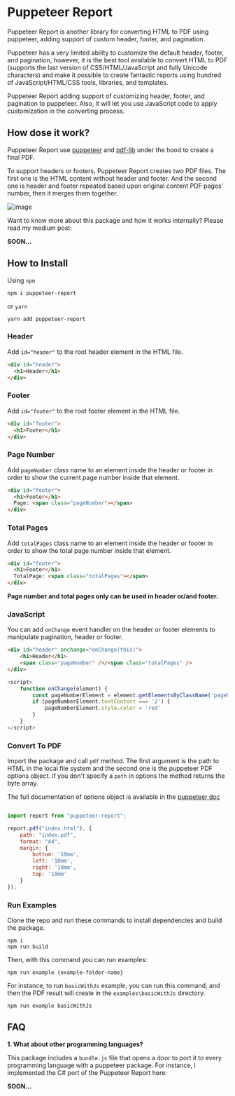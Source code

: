 # Puppeteer Report

Puppeteer Report is another library for converting HTML to PDF using puppeteer, adding support of custom header, footer, and pagination.

Puppeteer has a very limited ability to customize the default header, footer, and pagination, however, it is the best tool available to convert HTML to PDF (supports the last version of CSS/HTML/JavaScript and fully Unicode characters) and make it possible to create fantastic reports using hundred of JavaScript/HTML/CSS tools, libraries, and templates.

Puppeteer Report adding support of customizing header, footer, and pagination to puppeteer. Also, it will let you use JavaScript code to apply customization in the converting process.

## How dose it work?

Puppeteer Report use [puppeteer](https://github.com/puppeteer/puppeteer) and [pdf-lib](https://github.com/Hopding/pdf-lib) under the hood to create a final PDF.

To support headers or footers, Puppeteer Report creates two PDF files. The first one is the HTML content without header and footer. And the second one is header and footer repeated based upon original content PDF pages' number, then it merges them together.

![image](https://raw.githubusercontent.com/PejmanNik/puppeteer-report/master/.attachment/image1.png)


Want to know more about this package and how it works internally? Please read my medium post:

**SOON...**


## How to Install

Using `npm` 

```
npm i puppeteer-report
```

or `yarn`

```
yarn add puppeteer-report
```

### Header
Add `id="header"` to the root header element in the HTML file.
 
```html
<div id="header">
  <h1>Header</h1>
</div>
```

### Footer
Add `id="footer"` to the root footer element in the HTML file.

```html
<div id="footer">
  <h1>Footer</h1>
</div>
```

### Page Number
Add `pageNumber` class name to an element inside the header or footer in order to show the current page number inside that element.

```html
<div id="footer">
  <h1>Footer</h1>
  Page: <span class="pageNumber"></span>
</div>
```

### Total Pages
Add `totalPages` class name to an element inside the header or footer in order to show the total page number inside that element.

```html
<div id="footer">
  <h1>Footer</h1>
  TotalPage: <span class="totalPages"></span>
</div>
```

**Page number and total pages only can be used in header or/and footer.**

### JavaScript

You can add `onChange` event handler on the header or footer elements to manipulate pagination, header or footer.

```html
<div id="header" onchange="onChange(this)">
    <h1>Header</h1>
    <span class="pageNumber" />/<span class="totalPages" />
</div>
```

```js
<script>
    function onChange(element) {
        const pageNumberElement = element.getElementsByClassName('pageNumber')[0];
        if (pageNumberElement.textContent === '2') {
            pageNumberElement.style.color = 'red'
        }
    }
</script>
```

### Convert To PDF

Import the package and call `pdf` method. The first argument is the path to HTML in the local file system and the second one is the puppeteer PDF options object. if you don't specify a `path` in options the method returns the byte array.

The full documentation of options object is available in the [puppeteer doc](https://pptr.dev/#?product=Puppeteer&version=v5.0.0&show=api-pagepdfoptions)

```js

import report from "puppeteer-report";

report.pdf("index.html"), {
    path: "index.pdf", 
    format: "A4",
    margin: {
        bottom: '10mm',
        left: '10mm',
        right: '10mm',
        top: '10mm'
    }
});

```

### Run Examples

Clone the repo and run these commands to install dependencies and build the package.

```
npm i
npm run build
```

Then, with this command you can run examples:

```
npm run example {example-folder-name}
```

For instance, to run `basicWithJs` example, you can run this command, and then the PDF result will create in the `examples\basicWithJs` directory.
```
npm run example basicWithJs
```


## FAQ

**1. What about other programming languages?**

This package includes a `bundle.js` file that opens a door to port it to every programming language with a puppeteer package. For instance, I implemented the C# port of the Puppeteer Report here:

**SOON...**